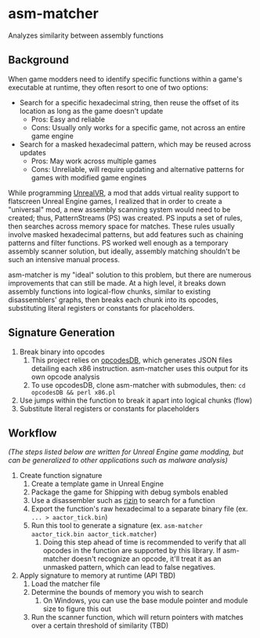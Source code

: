 # asm-matcher

Analyzes similarity between assembly functions

## Background

When game modders need to identify specific functions within a game's executable at runtime, they often resort to one of
two options:

- Search for a specific hexadecimal string, then reuse the offset of its location as long as the game doesn't update
    - Pros: Easy and reliable
    - Cons: Usually only works for a specific game, not across an entire game engine
- Search for a masked hexadecimal pattern, which may be reused across updates
    - Pros: May work across multiple games
    - Cons: Unreliable, will require updating and alternative patterns for games with modified game engines

While programming [UnrealVR](https://github.com/TheNewJavaman/unreal-vr), a mod that adds virtual reality support to
flatscreen Unreal Engine games, I realized that in order to create a "universal" mod, a new assembly scanning system
would need to be created; thus, PatternStreams (PS) was created. PS inputs a set of rules, then searches across memory
space for matches. These rules usually involve masked hexadecimal patterns, but add features such as chaining patterns
and filter functions. PS worked well enough as a temporary assembly scanner solution, but ideally, assembly matching
shouldn't be such an
intensive manual process.

asm-matcher is my "ideal" solution to this problem, but there are numerous improvements that can still be made. At a
high level, it breaks down assembly functions into logical-flow chunks, similar to existing disassemblers' graphs, then
breaks each chunk into its opcodes, substituting literal registers or constants for placeholders.

## Signature Generation

1. Break binary into opcodes
    1. This project relies on [opcodesDB](https://github.com/MahdiSafsafi/opcodesDB), which generates JSON
       files detailing each x86 instruction. asm-matcher uses this output for its own opcode analysis
    2. To use opcodesDB, clone asm-matcher with submodules, then: `cd opcodesDB && perl x86.pl`
2. Use jumps within the function to break it apart into logical chunks (flow)
3. Substitute literal registers or constants for placeholders

## Workflow

*(The steps listed below are written for Unreal Engine game modding, but can be generalized to other applications such
as malware analysis)*

1. Create function signature
    1. Create a template game in Unreal Engine
    2. Package the game for Shipping with debug symbols enabled
    3. Use a disassembler such as [rizin](https://rizin.re/) to search for a function
    4. Export the function's raw hexadecimal to a separate binary file (ex. `... > aactor_tick.bin`)
    5. Run this tool to generate a signature (ex. `asm-matcher aactor_tick.bin aactor_tick.matcher`)
        1. Doing this step ahead of time is recommended to verify that all opcodes in the function are supported by this
           library. If asm-matcher doesn't recognize an opcode, it'll treat it as an unmasked pattern, which can lead to
           false negatives.
2. Apply signature to memory at runtime (API TBD)
    1. Load the matcher file
    2. Determine the bounds of memory you wish to search
        1. On Windows, you can use the base module pointer and module size to figure this out
    3. Run the scanner function, which will return pointers with matches over a certain threshold of similarity (TBD)